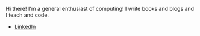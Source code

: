 Hi there! I'm a general enthusiast of computing! I write books and blogs and I teach and code.

* [LinkedIn](https://www.linkedin.com/in/brianhall/)

